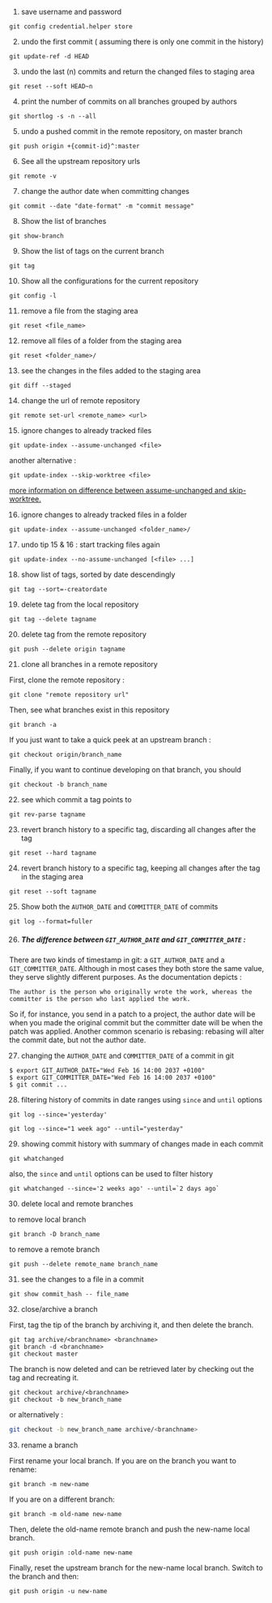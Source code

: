 
1. save username and password 

```
git config credential.helper store
```

2. undo the first commit ( assuming there is only one commit in the history)

```
git update-ref -d HEAD
```
3. undo the last (n) commits and return the changed files to staging area

```
git reset --soft HEAD~n
``` 
4. print the number of commits on all branches grouped by authors

```
git shortlog -s -n --all
```
5. undo a pushed commit in the remote repository, on master branch

```
git push origin +{commit-id}^:master
```
6. See all the upstream repository urls

```
git remote -v
```

7. change the author date when committing changes
```
git commit --date "date-format" -m "commit message"
```

8. Show the list of branches
```
git show-branch
```

9. Show the list of tags on the current branch
```
git tag
```
10. Show all the configurations for the current repository

```
git config -l
```

11. remove a file from the staging area

```
git reset <file_name>
```

12. remove all files of a folder from the staging area
```
git reset <folder_name>/
```
13. see the changes in the files added to the staging area
```
git diff --staged
```
14. change the url of remote repository
```
git remote set-url <remote_name> <url>
```

15. ignore changes to already tracked files
```
git update-index --assume-unchanged <file>
```

another alternative :
```
git update-index --skip-worktree <file> 
```
[ more information on difference between assume-unchanged and skip-worktree.](https://stackoverflow.com/a/13631525/2450855)

16. ignore changes to already tracked files in a folder
```
git update-index --assume-unchanged <folder_name>/
```
17. undo tip 15 & 16 : start tracking files again

```
git update-index --no-assume-unchanged [<file> ...]
```
18. show list of tags, sorted by date descendingly
```
git tag --sort=-creatordate
```
19. delete tag from the local repository
```
git tag --delete tagname
```
20. delete tag from the remote repository
```
git push --delete origin tagname 
```
21. clone all branches in a remote repository

First, clone the remote repository :
```
git clone "remote repository url"
```
Then, see what branches exist in this repository
```
git branch -a
```

If you just want to take a quick peek at an upstream branch :
```
git checkout origin/branch_name
```
Finally, if you want to continue developing on that branch, you should
```
git checkout -b branch_name
```
22. see which commit a tag points to
```
git rev-parse tagname
```
23. revert branch history to a specific tag, discarding all changes after the tag
```
git reset --hard tagname
```

24. revert branch history to a specific tag, keeping all changes after the tag in the staging area
```
git reset --soft tagname
```
25. Show both the `AUTHOR_DATE` and `COMMITTER_DATE` of commits 
```
git log --format=fuller
``` 
26. ##### The difference between `GIT_AUTHOR_DATE` and `GIT_COMMITTER_DATE` :

There are two kinds of timestamp in git: a `GIT_AUTHOR_DATE` and a `GIT_COMMITTER_DATE`. Although in most cases they both store the same value, they serve slightly different purposes. As the documentation depicts :   
```
The author is the person who originally wrote the work, whereas the committer is the person who last applied the work.
```
So if, for instance, you send in a patch to a project, the author date will be when you made the original commit but the committer date will be when the patch was applied. Another common scenario is rebasing: rebasing will alter the commit date, but not the author date.

27. changing the `AUTHOR_DATE` and `COMMITTER_DATE` of a commit in git
```
$ export GIT_AUTHOR_DATE="Wed Feb 16 14:00 2037 +0100"
$ export GIT_COMMITTER_DATE="Wed Feb 16 14:00 2037 +0100"
$ git commit ...
```
28. filtering history of commits in date ranges using `since` and `until` options

```
git log --since='yesterday'
```
```
git log --since="1 week ago" --until="yesterday"
```
29. showing commit history with summary of changes made in each commit
```
git whatchanged 
```
also, the `since` and `until` options can be used to filter history
```
git whatchanged --since='2 weeks ago' --until=`2 days ago`
```
30. delete local and remote branches

to remove local branch 
```
git branch -D branch_name
```
to remove a remote branch

```
git push --delete remote_name branch_name
```
31. see the changes to a file in a commit
```
git show commit_hash -- file_name
```
32. close/archive a branch

First, tag the tip of the branch by archiving it, and then delete the branch.
```
git tag archive/<branchname> <branchname>
git branch -d <branchname>
git checkout master
```
The branch is now deleted and can be retrieved later by checking out the tag and recreating it.
```
git checkout archive/<branchname>
git checkout -b new_branch_name
```
or alternatively :
```bash
git checkout -b new_branch_name archive/<branchname>
```

33. rename a branch

First rename your local branch.
If you are on the branch you want to rename:
```
git branch -m new-name
```
If you are on a different branch:

```
git branch -m old-name new-name
```
Then, delete the old-name remote branch and push the new-name local branch.

```
git push origin :old-name new-name
```

Finally, reset the upstream branch for the new-name local branch. Switch to the branch and then:

```
git push origin -u new-name
```